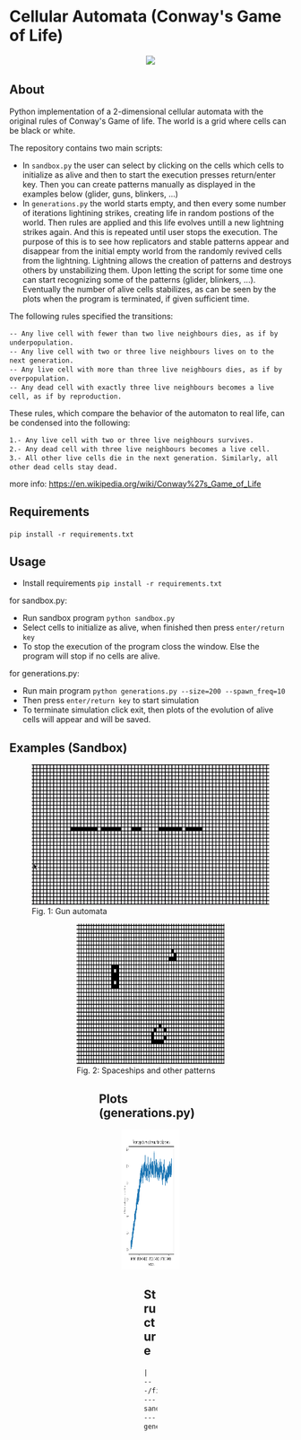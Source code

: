 # Cellular Automata (Conway's Game of Life)
<p align="center">
  <img src = "files/gameoflife.gif" height="250"/>
<p/>
   
## About
Python implementation of a 2-dimensional cellular automata with the original rules of Conway's Game of life. The world is a grid where cells can be black or white.

The repository contains two main scripts:
* In `sandbox.py` the user can select by clicking on the cells which cells to initialize as alive and then to start the execution presses return/enter key. Then you can create patterns manually as displayed in the examples below (glider, guns, blinkers, ...)
* In `generations.py` the world starts empty, and then every some number of iterations lightining strikes, creating life in random postions of the world. Then rules are applied and this life evolves untill a new lightning strikes again. And this is repeated until user stops the execution. The purpose of this is to see how replicators and stable patterns appear and disappear from the initial empty world from the randomly revived cells from the lightning. Lightning allows the creation of patterns and destroys others by unstabilizing them. Upon letting the script for some time one can start recognizing some of the patterns (glider, blinkers, ...). Eventually the number of alive cells stabilizes, as can be seen by the plots when the program is terminated, if given sufficient time.

 The following rules specified the transitions:
```
-- Any live cell with fewer than two live neighbours dies, as if by underpopulation.
-- Any live cell with two or three live neighbours lives on to the next generation.
-- Any live cell with more than three live neighbours dies, as if by overpopulation.
-- Any dead cell with exactly three live neighbours becomes a live cell, as if by reproduction.
```
These rules, which compare the behavior of the automaton to real life, can be condensed into the following:
```
1.- Any live cell with two or three live neighbours survives.
2.- Any dead cell with three live neighbours becomes a live cell.
3.- All other live cells die in the next generation. Similarly, all other dead cells stay dead.
```
more info: https://en.wikipedia.org/wiki/Conway%27s_Game_of_Life

## Requirements
`pip install -r requirements.txt`

## Usage
* Install requirements `pip install -r requirements.txt`

for sandbox.py:
* Run sandbox program `python sandbox.py`
* Select cells to initialize as alive, when finished then press `enter/return key`
* To stop the execution of the program closs the window. Else the program will stop if no cells are alive.

for generations.py:
* Run main program `python generations.py --size=200 --spawn_freq=10`
* Then press `enter/return key` to start simulation
* To terminate simulation click exit, then plots of the evolution of alive cells will appear and will be saved.

## Examples (Sandbox)
<figure>
  <img src = "files/gun_automata.gif" height="250"/>
  <figcaption>Fig. 1: Gun automata <figcaption/>
<figure/>

<figure>
  <img src = "files/spaceships_automata.gif" height="250"/>
  <figcaption>Fig. 2: Spaceships and other patterns <figcaption/>
<figure/>

## Plots (generations.py)
<figure>
  <img src = "files/percentage_cells_iterations.png" height="250"/>
<figure/>
  
## Structure
```
|
---/files
--- sandbox.py
--- generations.py
```

